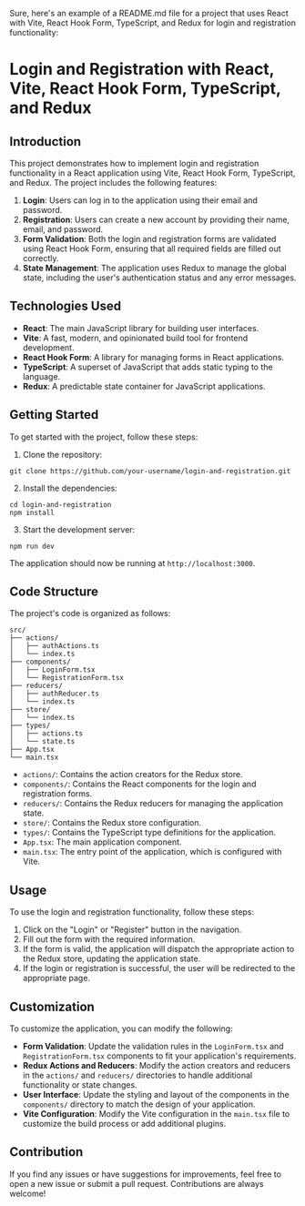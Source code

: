 Sure, here's an example of a README.md file for a project that uses React with Vite, React Hook Form, TypeScript, and Redux for login and registration functionality:

# Login and Registration with React, Vite, React Hook Form, TypeScript, and Redux

## Introduction
This project demonstrates how to implement login and registration functionality in a React application using Vite, React Hook Form, TypeScript, and Redux. The project includes the following features:

1. **Login**: Users can log in to the application using their email and password.
2. **Registration**: Users can create a new account by providing their name, email, and password.
3. **Form Validation**: Both the login and registration forms are validated using React Hook Form, ensuring that all required fields are filled out correctly.
4. **State Management**: The application uses Redux to manage the global state, including the user's authentication status and any error messages.

## Technologies Used
- **React**: The main JavaScript library for building user interfaces.
- **Vite**: A fast, modern, and opinionated build tool for frontend development.
- **React Hook Form**: A library for managing forms in React applications.
- **TypeScript**: A superset of JavaScript that adds static typing to the language.
- **Redux**: A predictable state container for JavaScript applications.

## Getting Started
To get started with the project, follow these steps:

1. Clone the repository:
```
git clone https://github.com/your-username/login-and-registration.git
```

2. Install the dependencies:
```
cd login-and-registration
npm install
```

3. Start the development server:
```
npm run dev
```

The application should now be running at `http://localhost:3000`.

## Code Structure
The project's code is organized as follows:

```
src/
├── actions/
│   ├── authActions.ts
│   └── index.ts
├── components/
│   ├── LoginForm.tsx
│   └── RegistrationForm.tsx
├── reducers/
│   ├── authReducer.ts
│   └── index.ts
├── store/
│   └── index.ts
├── types/
│   ├── actions.ts
│   └── state.ts
├── App.tsx
└── main.tsx
```

- `actions/`: Contains the action creators for the Redux store.
- `components/`: Contains the React components for the login and registration forms.
- `reducers/`: Contains the Redux reducers for managing the application state.
- `store/`: Contains the Redux store configuration.
- `types/`: Contains the TypeScript type definitions for the application.
- `App.tsx`: The main application component.
- `main.tsx`: The entry point of the application, which is configured with Vite.

## Usage
To use the login and registration functionality, follow these steps:

1. Click on the "Login" or "Register" button in the navigation.
2. Fill out the form with the required information.
3. If the form is valid, the application will dispatch the appropriate action to the Redux store, updating the application state.
4. If the login or registration is successful, the user will be redirected to the appropriate page.

## Customization
To customize the application, you can modify the following:

- **Form Validation**: Update the validation rules in the `LoginForm.tsx` and `RegistrationForm.tsx` components to fit your application's requirements.
- **Redux Actions and Reducers**: Modify the action creators and reducers in the `actions/` and `reducers/` directories to handle additional functionality or state changes.
- **User Interface**: Update the styling and layout of the components in the `components/` directory to match the design of your application.
- **Vite Configuration**: Modify the Vite configuration in the `main.tsx` file to customize the build process or add additional plugins.

## Contribution
If you find any issues or have suggestions for improvements, feel free to open a new issue or submit a pull request. Contributions are always welcome!
